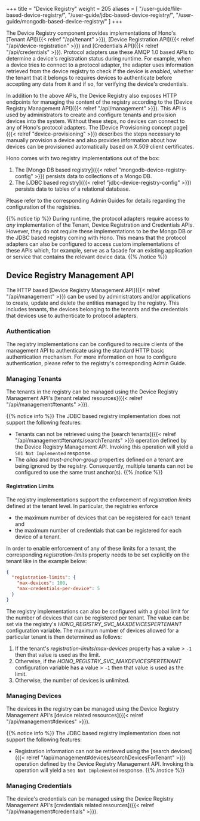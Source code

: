 +++
title = "Device Registry"
weight = 205
aliases = [
  "/user-guide/file-based-device-registry/",
  "/user-guide/jdbc-based-device-registry/",
  "/user-guide/mongodb-based-device-registry/"
]
+++

The Device Registry component provides implementations of Hono's [Tenant API]({{< relref "/api/tenant" >}}),
[Device Registration API]({{< relref "/api/device-registration" >}}) and [Credentials API]({{< relref "/api/credentials" >}}).
Protocol adapters use these AMQP 1.0 based APIs to determine a device's registration status during runtime. For example,
when a device tries to connect to a protocol adapter, the adapter uses information retrieved from the device registry
to check if the device is *enabled*, whether the tenant that it belongs to requires devices to authenticate before
accepting any data from it and if so, for verifying the device's credentials.

In addition to the above APIs, the Device Registry also exposes HTTP endpoints for managing the content of the registry
according to the [Device Registry Management API]({{< relref "/api/management" >}}). This API is used by administrators
to create and configure tenants and provision devices into the system. Without these steps, no devices can connect to
any of Hono's protocol adapters. The [Device Provisioning concept page]({{< relref "device-provisioning" >}}) describes
the steps necessary to manually provision a device and also provides information about how devices can be provisioned
automatically based on X.509 client certificates.

<!--more-->
Hono comes with two registry implementations out of the box:

1. The [Mongo DB based registry]({{< relref "mongodb-device-registry-config" >}}) persists data to collections of a Mongo DB.
1. The [JDBC based registry]({{< relref "jdbc-device-registry-config" >}}) persists data to tables of a relational database.

Please refer to the corresponding Admin Guides for details regarding the configuration of the registries.

{{% notice tip %}}
During runtime, the protocol adapters require access to *any* implementation of the Tenant, Device Registration
and Credentials APIs. However, they do not require these implementations to be the Mongo DB or the JDBC based
registry coming with Hono. This means that the protocol adapters can also be configured to access custom implementations
of these APIs which, for example, serve as a facade for an existing application or service that contains the relevant
device data.
{{% /notice %}}

## Device Registry Management API

The HTTP based [Device Registry Management API]({{< relref "/api/management" >}}) can be used by administrators and/or
applications to create, update and delete the entities managed by the registry.
This includes tenants, the devices belonging to the tenants and the credentials that devices use to authenticate to
protocol adapters.

### Authentication

The registry implementations can be configured to require clients of the management API to authenticate using the
standard HTTP basic authentication mechanism. For more information on how to configure authentication, please refer
to the registry's corresponding Admin Guide.

### Managing Tenants

The tenants in the registry can be managed using the Device Registry Management API's
[tenant related resources]({{< relref "/api/management#tenants" >}}).

{{% notice info %}}
The JDBC based registry implementation does not support the following features:

* Tenants can not be retrieved using the [search tenants]({{< relref "/api/management#tenants/searchTenants" >}})
  operation defined by the Device Registry Management API. Invoking this operation will yield a `501 Not Implemented`
  response.
* The *alias* and *trust-anchor-group* properties defined on a tenant are being ignored by the registry. Consequently,
  multiple tenants can not be configured to use the same trust anchor(s).
{{% /notice %}}

#### Registration Limits

The registry implementations support the enforcement of *registration limits* defined at the tenant level.
In particular, the registries enforce

* the maximum number of devices that can be registered for each tenant and
* the maximum number of credentials that can be registered for each device of a tenant.

In order to enable enforcement of any of these limits for a tenant, the corresponding *registration-limits* property
needs to be set explicitly on the tenant like in the example below:

```json
{
  "registration-limits": {
    "max-devices": 100,
    "max-credentials-per-device": 5
  }
}
```

The registry implementations can also be configured with a global limit for the number of devices that can be registered
per tenant. The value can be set via the registry's *HONO_REGISTRY_SVC_MAXDEVICESPERTENANT* configuration variable.
The maximum number of devices allowed for a particular tenant is then determined as follows:

1. If the tenant's *registration-limits*/*max-devices* property has a value > `-1` then that value is used as the limit.
1. Otherwise, if the *HONO_REGISTRY_SVC_MAXDEVICESPERTENANT* configuration variable has a value > `-1` then that value
   is used as the limit.
1. Otherwise, the number of devices is unlimited.

### Managing Devices

The devices in the registry can be managed using the Device Registry Management API's
[device related resources]({{< relref "/api/management#devices" >}}).

{{% notice info %}}
The JDBC based registry implementation does not support the following features:

* Registration information can not be retrieved using the
  [search devices]({{< relref "/api/management#devices/searchDevicesForTenant" >}}) operation defined by the Device
  Registry Management API. Invoking this operation will yield a `501 Not Implemented` response.
{{% /notice %}}

### Managing Credentials

The device's credentials can be managed using the Device Registry Management API's
[credentials related resources]({{< relref "/api/management#credentials" >}}).
